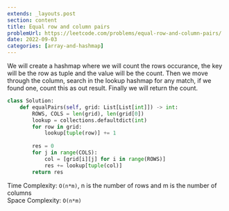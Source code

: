 ```yaml
---
extends: _layouts.post
section: content
title: Equal row and column pairs
problemUrl: https://leetcode.com/problems/equal-row-and-column-pairs/
date: 2022-09-03
categories: [array-and-hashmap]
---
```


We will create a hashmap where we will count the rows occurance, the key will be the row as tuple and the value will be the count. Then we move through the column, search in the lookup hashmap for any match, if we found one, count this as out result. Finally we will return the count.

```python
class Solution:
    def equalPairs(self, grid: List[List[int]]) -> int:
        ROWS, COLS = len(grid), len(grid[0])
        lookup = collections.defaultdict(int)
        for row in grid:
            lookup[tuple(row)] += 1
        
        res = 0
        for j in range(COLS):
            col = [grid[i][j] for i in range(ROWS)]
            res += lookup[tuple(col)]
        return res
```

Time Complexity: `O(n*m)`, n is the number of rows and m is the number of columns <br/>
Space Complexity: `O(n*m)`